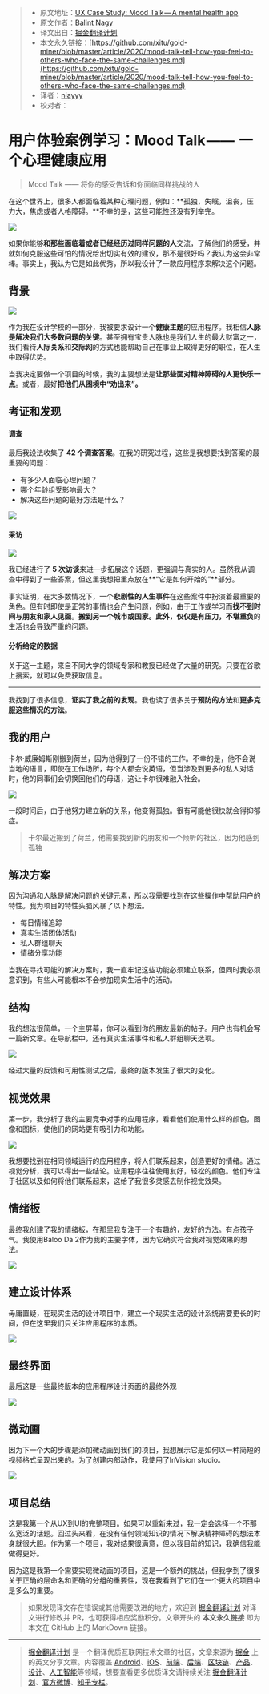 > * 原文地址：[UX Case Study: Mood Talk — A mental health app](https://medium.com/ux-in-plain-english/mood-talk-tell-how-you-feel-to-others-who-face-the-same-challenges-5e885ae7bd3)
> * 原文作者：[Balint Nagy](https://medium.com/@pinaban81)
> * 译文出自：[掘金翻译计划](https://github.com/xitu/gold-miner)
> * 本文永久链接：[https://github.com/xitu/gold-miner/blob/master/article/2020/mood-talk-tell-how-you-feel-to-others-who-face-the-same-challenges.md](https://github.com/xitu/gold-miner/blob/master/article/2020/mood-talk-tell-how-you-feel-to-others-who-face-the-same-challenges.md)
> * 译者：[niayyy](https://github.com/niayyy-S)
> * 校对者：

# 用户体验案例学习：Mood Talk ——  一个心理健康应用

> Mood Talk —— 将你的感受告诉和你面临同样挑战的人

在这个世界上，很多人都面临着某种心理问题，例如：**孤独，失眠，沮丧，压力大，焦虑或者人格障碍。**不幸的是，这些可能性还没有列举完。

![](https://cdn-images-1.medium.com/max/4000/1*ChYK0nSlbyqz3x2p1cBABw.jpeg)

如果你能够**和那些面临着或者已经经历过同样问题的人**交流，了解他们的感受，并就如何克服这些可怕的情况给出切实有效的建议，那不是很好吗？我认为这会非常棒。事实上，我认为它是如此优秀，所以我设计了一款应用程序来解决这个问题。

## 背景

![](https://cdn-images-1.medium.com/max/2000/1*V7xKbTLAqakMAtciwZBz2g.jpeg)

作为我在设计学校的一部分，我被要求设计一个**健康主题**的应用程序。我相信**人脉是解决我们大多数问题的关键**。甚至拥有宝贵人脉也是我们人生的最大财富之一，我们看待**人际关系**和**交际网**的方式也能帮助自己在事业上取得更好的职位，在人生中取得优势。

当我决定要做一个项目的时候，我的主要想法是**让那些面对精神障碍的人更快乐一点**。或者，最好**把他们从困境中“劝出来”。**

## 考证和发现

#### 调查

最后我设法收集了 **42 个调查答案**。在我的研究过程，这些是我想要找到答案的最重要的问题：

* 有多少人面临心理问题？
* 哪个年龄组受影响最大？
* 解决这些问题的最好方法是什么？

![](https://cdn-images-1.medium.com/max/7732/1*gqBIsxJG1LIwVsYZ5rstPA.png)

#### 采访

![](https://cdn-images-1.medium.com/max/7364/1*NRsq36KAGGzwcGDStpb-Nw.jpeg)

我已经进行了 **5 次访谈**来进一步拓展这个话题，更强调与真实的人。虽然我从调查中得到了一些答案，但这里我想把重点放在**“它是如何开始的”**部分。

事实证明，在大多数情况下，一个**悲剧性的人生事件**在这些案件中扮演着最重要的角色。但有时即使是正常的事情也会产生问题，例如，由于工作或学习而**找不到时间与朋友和家人见面**。**搬到另一个城市或国家。**此外，仅仅是**有压力，不堪重负**的生活也会导致严重的问题。

#### 分析给定的数据

关于这一主题，来自不同大学的领域专家和教授已经做了大量的研究。只要在谷歌上搜索，就可以免费获取信息。

---

我找到了很多信息，**证实了我之前的发现**。我也读了很多关于**预防的方法**和**更多克服这些情况的方法**。

## 我的用户

卡尔·威廉姆斯刚搬到荷兰，因为他得到了一份不错的工作。不幸的是，他不会说当地的语言，即使在工作场所，每个人都会说英语，但当涉及到更多的私人对话时，他的同事们会切换回他们的母语，这让卡尔很难融入社会。

![](https://cdn-images-1.medium.com/max/5612/1*zDPYQpVvs3YgkBG25e3A5Q.png)

一段时间后，由于他努力建立新的关系，他变得孤独。很有可能他很快就会得抑郁症。

> 卡尔最近搬到了荷兰，他需要找到新的朋友和一个倾听的社区，因为他感到孤独

## 解决方案

因为沟通和人脉是解决问题的关键元素，所以我需要找到在这些操作中帮助用户的特性。我为项目的特性头脑风暴了以下想法。

* 每日情绪追踪
* 真实生活团体活动
* 私人群组聊天
* 情绪分享功能

当我在寻找可能的解决方案时，我一直牢记这些功能必须建立联系，但同时我必须意识到，有些人可能根本不会参加现实生活中的活动。

## 结构

我的想法很简单，一个主屏幕，你可以看到你的朋友最新的帖子。用户也有机会写一篇新文章。在导航栏中，还有真实生活事件和私人群组聊天选项。

![](https://cdn-images-1.medium.com/max/5616/1*2GPEQ8AjlS00wjFduJXXzw.png)

经过大量的反馈和可用性测试之后，最终的版本发生了很大的变化。

## 视觉效果

第一步，我分析了我的主要竞争对手的应用程序，看看他们使用什么样的颜色，图像和图标，使他们的网站更有吸引力和功能。

![](https://cdn-images-1.medium.com/max/5698/1*HofxPYER9IFxJdw73leaRw.png)

我想要找到在相同领域运行的应用程序，将人们联系起来，创造更好的情绪。通过视觉分析，我可以得出一些结论。应用程序往往使用友好，轻松的颜色。他们专注于社区以及如何将他们联系起来，这给了我很多灵感去制作视觉效果。

## 情绪板

最终我创建了我的情绪板，在那里我专注于一个有趣的，友好的方法。有点孩子气。我使用Baloo Da 2作为我的主要字体，因为它确实符合我对视觉效果的想法。

![](https://cdn-images-1.medium.com/max/5200/0*j0jcJZTm0SY3ymbn.png)

## 建立设计体系

毋庸置疑，在现实生活的设计项目中，建立一个现实生活的设计系统需要更长的时间，但在这里我们只关注应用程序的本质。

![](https://cdn-images-1.medium.com/max/3628/0*rUqmFLPT3Lchm_Wn.png)

## 最终界面

最后这是一些最终版本的应用程序设计页面的最终外观

![](https://cdn-images-1.medium.com/max/5200/0*h47wVSrSZ5wZgl_V.png)

## 微动画

因为下一个大的步骤是添加微动画到我们的项目，我想展示它是如何以一种简短的视频格式呈现出来的。为了创建内部动作，我使用了InVision studio。

![](https://cdn-images-1.medium.com/max/2000/0*_AY_yjb7XGKJUwy2.gif)

## 项目总结

这是我第一个从UX到UI的完整项目。如果可以重新来过，我一定会选择一个不那么宽泛的话题。回过头来看，在没有任何领域知识的情况下解决精神障碍的想法本身就很大胆。作为第一个项目，我对结果很满意，但以我目前的知识，我确信我能做得更好。

因为这是我第一个需要实现微动画的项目，这是一个额外的挑战，但我学到了很多关于正确的层命名和正确的分组的重要性，现在我看到了它们在一个更大的项目中是多么的重要。

> 如果发现译文存在错误或其他需要改进的地方，欢迎到 [掘金翻译计划](https://github.com/xitu/gold-miner) 对译文进行修改并 PR，也可获得相应奖励积分。文章开头的 **本文永久链接** 即为本文在 GitHub 上的 MarkDown 链接。

---

> [掘金翻译计划](https://github.com/xitu/gold-miner) 是一个翻译优质互联网技术文章的社区，文章来源为 [掘金](https://juejin.im) 上的英文分享文章。内容覆盖 [Android](https://github.com/xitu/gold-miner#android)、[iOS](https://github.com/xitu/gold-miner#ios)、[前端](https://github.com/xitu/gold-miner#前端)、[后端](https://github.com/xitu/gold-miner#后端)、[区块链](https://github.com/xitu/gold-miner#区块链)、[产品](https://github.com/xitu/gold-miner#产品)、[设计](https://github.com/xitu/gold-miner#设计)、[人工智能](https://github.com/xitu/gold-miner#人工智能)等领域，想要查看更多优质译文请持续关注 [掘金翻译计划](https://github.com/xitu/gold-miner)、[官方微博](http://weibo.com/juejinfanyi)、[知乎专栏](https://zhuanlan.zhihu.com/juejinfanyi)。
